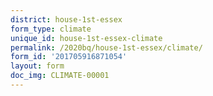 ```yaml
---
district: house-1st-essex
form_type: climate
unique_id: house-1st-essex-climate
permalink: /2020bq/house-1st-essex/climate/
form_id: '201705916871054'
layout: form
doc_img: CLIMATE-00001
---
```

